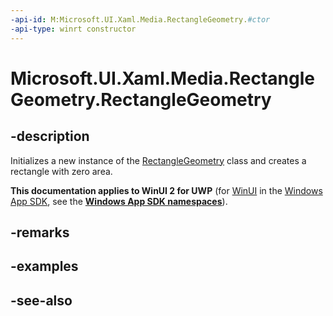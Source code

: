 ```yaml
---
-api-id: M:Microsoft.UI.Xaml.Media.RectangleGeometry.#ctor
-api-type: winrt constructor
---
```


<!-- Method syntax
public RectangleGeometry()
-->

# Microsoft.UI.Xaml.Media.RectangleGeometry.RectangleGeometry

## -description
Initializes a new instance of the [RectangleGeometry](rectanglegeometry.md) class and creates a rectangle with zero area.

**This documentation applies to WinUI 2 for UWP** (for [WinUI](/windows/apps/winui/winui3/) in the [Windows App SDK](/windows/apps/windows-app-sdk/), see the **[Windows App SDK namespaces](/windows/windows-app-sdk/api/winrt/)**).

## -remarks

## -examples

## -see-also
